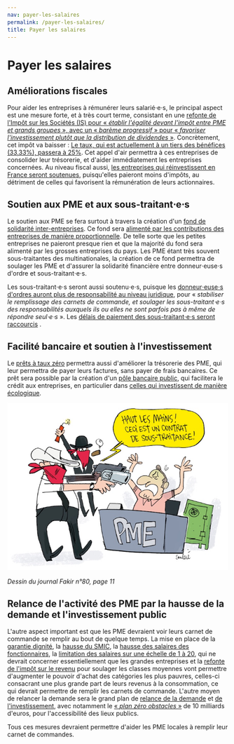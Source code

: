 ```yaml
---
nav: payer-les-salaires
permalink: /payer-les-salaires/
title: Payer les salaires
---
```


# Payer les salaires

## Améliorations fiscales

Pour aider les entreprises à rémunérer leurs salarié⋅e⋅s, le principal aspect est une mesure forte, et à très court terme, consistant en une [refonte de l'Impôt sur les Sociétés (IS) pour « _établir l'égalité devant l'impôt entre PME et grands groupes_ », avec un « _barème progressif_ » pour « _favoriser l'investissement plutôt que la distribution de dividendes_ »](https://laec.fr/s36m3). Concrètement, cet impôt va baisser : [Le taux, qui est actuellement à un tiers des bénéfices (33,33%), passera à 25%](https://avenirencommun.fr/livret-produire-france/). Cet appel d'air permettra à ces entreprises de consolider leur trésorerie, et d'aider immédiatement les entreprises concernées.
Au niveau fiscal aussi, [les entreprises qui réinvestissent en France seront soutenues](https://laec.fr/s20m3), puisqu'elles paieront moins d'impôts, au détriment de celles qui favorisent la rémunération de leurs actionnaires.

## Soutien aux PME et aux sous-traitant⋅e⋅s

Le soutien aux PME se fera surtout à travers la création d'un [fond de solidarité inter-entreprises](https://laec.fr/s21m6). Ce fond sera [alimenté par les contributions des entreprises de manière proportionnelle](https://avenirencommun.fr/livret-produire-france/). De telle sorte que les petites entreprises ne paieront presque rien et que la majorité du fond sera alimenté par les grosses entreprises du pays. Les PME étant très souvent sous-traitantes des multinationales, la création de ce fond permettra de soulager les PME et d'assurer la solidarité financière entre donneur⋅euse⋅s d'ordre et sous-traitant⋅e⋅s.

Les sous-traitant⋅e⋅s seront aussi soutenu⋅e⋅s, puisque les [donneur⋅euse⋅s d'ordres auront plus de responsabilité au niveau juridique](https://laec.fr/s21m5), pour « _stabiliser le remplissage des carnets de commande, et soulager les sous-traitant⋅e⋅s des responsabilités auxquels ils ou elles ne sont parfois pas à même de répondre seul⋅e⋅s_ ». Les [délais de paiement des sous-traitant⋅e⋅s seront raccourcis](https://www.youtube.com/watch?v=KyD8JHPK0v8) .

## Facilité bancaire et soutien à l'investissement

Le [prêts à taux zéro](https://laec.fr/s21m3) permettra aussi d'améliorer la trésorerie des PME, qui leur permettra de payer leurs factures, sans payer de frais bancaires. Ce prêt sera possible par la création d'un [pôle bancaire public](https://avenirencommun.fr/le-livret-banques/), qui facilitera le crédit aux entreprises, en particulier dans [celles qui investissent de manière écologique](https://laec.fr/s21m1).

![Haut les mains](/assets/img-haut_les_mains.jpg)

_Dessin du journal Fakir n°80, page 11_

## Relance de l'activité des PME par la hausse de la demande et l'investissement public

L'autre aspect important est que les PME devraient voir leurs carnet de commande se remplir au bout de quelque temps. La mise en place de la [garantie dignité](https://avenirencommun.fr/le-livret-pauvrete/), la [hausse du SMIC](https://laec.fr/s30m1), la [hausse des salaires des fonctionnaires](https://laec.fr/s30m2), la [limitation des salaires sur une échelle de 1 à 20](https://laec.fr/s29m1), qui ne devrait concerner essentiellement que les grandes entreprises et la [refonte de l'impôt sur le revenu](https://laec.fr/s36m1) pour soulager les classes moyennes vont permettre d'augmenter le pouvoir d'achat des catégories les plus pauvres, celles-ci consacrant une plus grande part de leurs revenus à la consommation, ce qui devrait permettre de remplir les carnets de commande. L'autre moyen de relancer la demande sera le grand plan de [relance de la demande](https://patrons.insoumis.info/relancer-la-demande) et [de l'investissement](https://patrons.insoumis.info/relancer-l-investissement), avec notamment le [« _plan zéro obstacles_ »](https://laec.fr/s68m1) de 10 milliards d'euros, pour l'accessibilité des lieux publics.

Tous ces mesures devraient permettre d'aider les PME locales à remplir leur carnet de commandes.
